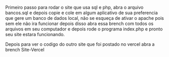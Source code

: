 Primeiro passo para rodar o site que usa sql e php, abra o arquivo bancos.sql e depois copie e cole em algum aplicativo de sua preferencia que gere um banco de dados local, não se esqueça de ativar o apache pois sem ele não ira funcionar depois disso abra essa brench com todos os arquivos em seu computador e depois rode o programa index.php e pronto seu site estara funcionando.


Depois para ver o codigo do outro site que foi postado no vercel abra a brench Site-Vercel